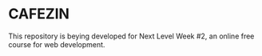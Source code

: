 # CAFEZIN
This repository is beying developed for Next Level Week #2, an online free course for web development.